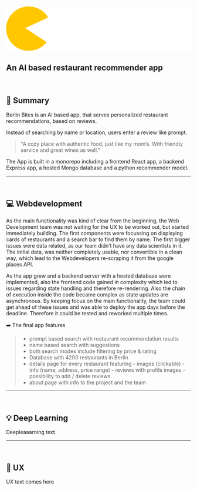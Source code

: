 ![logo](./client/src/logo/logo-simple-text-very-small-white.svg)



## An AI based restaurant recommender app
<br>



## 📌 Summary  

Berlin Bites is an AI based app, that serves personalized restaurant recommendations, based on reviews.

Instead of searching by name or location, users enter a review like prompt.


>"A cozy place with authentic food, just like my mom’s. With friendly service and great wines as well."


The App is built in a monorepo including a frontend React app, a backend Express app, a hosted Mongo database and a python recommender model.

-----------
<br>

## 💻 Webdevelopment



As the main functionality was kind of clear from the beginning, the Web Development team was not waiting for the UX to be worked out, but started immediately building. The first components were focussing on displaying cards of restaurants and a search bar to find them by name. The first bigger issues were data related, as our team didn’t have any data scientists in it. The initial data, was neither completely usable, nor convertible in a clean way, which lead to the Webdevelopers re-scraping it from the google places API.



As the app grew and a  backend server with a hosted database were implemented, also the frontend code gained in complexity which led to issues regarding state handling and therefore re-rendering. Also the chain of execution inside the code became complex as state updates are asynchronous. By keeping focus on the main functionality, the team could get ahead of these issues and was able to deploy the app days before the deadline. Therefore it could be tested and reworked multiple times.

 ➡️ The final app features 
>- prompt based search with restaurant recommendation results
>- name based search with suggestions
>- both search modes include filtering by price & rating
>- Database with 4200 restaurants in Berlin
>- details page for every restaurant featuring
    - images (clickable)
    - info (name, address, price range)
    - reviews with profile images
    - possibility to add / delete reviews
>- about page with info to the project and the team

---------------
<br>

## 💡 Deep Learning

Deepleaaarning text

------------
<br>

## 📲 UX 

UX text comes here



